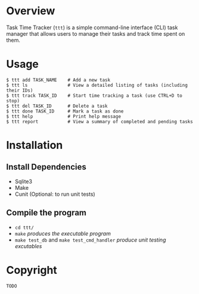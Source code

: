 # Overview

Task Time Tracker (`ttt`) is a simple command-line interface (CLI) task manager that allows users to manage their tasks and track time spent on them.

# Usage

```
$ ttt add TASK_NAME    # Add a new task
$ ttt ls               # View a detailed listing of tasks (including their IDs)
$ ttt track TASK_ID    # Start time tracking a task (use CTRL+D to stop)
$ ttt del TASK_ID      # Delete a task
$ ttt done TASK_ID     # Mark a task as done
$ ttt help             # Print help message
$ ttt report           # View a summary of completed and pending tasks
```

# Installation

## Install Dependencies

* Sqlite3
* Make
* Cunit (Optional: to run unit tests)

## Compile the program

* `cd ttt/`
* `make` _produces the executable program_
* `make test_db` and `make test_cmd_handler` _produce unit testing excutables_

# Copyright

`TODO`